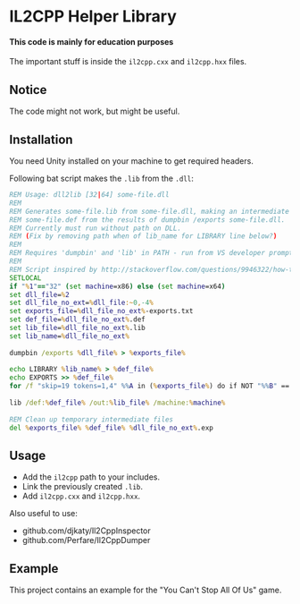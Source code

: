 # IL2CPP Helper Library
#### This code is mainly for education purposes

The important stuff is inside the `il2cpp.cxx` and `il2cpp.hxx` files.

## Notice
The code might not work, but might be useful.

## Installation
You need Unity installed on your machine to get required headers.



Following bat script makes the `.lib` from the `.dll`:
```bat
REM Usage: dll2lib [32|64] some-file.dll
REM
REM Generates some-file.lib from some-file.dll, making an intermediate
REM some-file.def from the results of dumpbin /exports some-file.dll.
REM Currently must run without path on DLL.
REM (Fix by removing path when of lib_name for LIBRARY line below?)
REM
REM Requires 'dumpbin' and 'lib' in PATH - run from VS developer prompt.
REM 
REM Script inspired by http://stackoverflow.com/questions/9946322/how-to-generate-an-import-library-lib-file-from-a-dll
SETLOCAL
if "%1"=="32" (set machine=x86) else (set machine=x64)
set dll_file=%2
set dll_file_no_ext=%dll_file:~0,-4%
set exports_file=%dll_file_no_ext%-exports.txt
set def_file=%dll_file_no_ext%.def
set lib_file=%dll_file_no_ext%.lib
set lib_name=%dll_file_no_ext%
  
dumpbin /exports %dll_file% > %exports_file%
  
echo LIBRARY %lib_name% > %def_file%
echo EXPORTS >> %def_file%
for /f "skip=19 tokens=1,4" %%A in (%exports_file%) do if NOT "%%B" == "" (echo %%B @%%A >> %def_file%)
  
lib /def:%def_file% /out:%lib_file% /machine:%machine%
  
REM Clean up temporary intermediate files
del %exports_file% %def_file% %dll_file_no_ext%.exp
```

## Usage

- Add the `il2cpp` path to your includes.
- Link the previously created `.lib`.
- Add `il2cpp.cxx` and `il2cpp.hxx`.

Also useful to use:
- github.com/djkaty/Il2CppInspector
- github.com/Perfare/Il2CppDumper

## Example
This project contains an example for the "You Can't Stop All Of Us" game.
